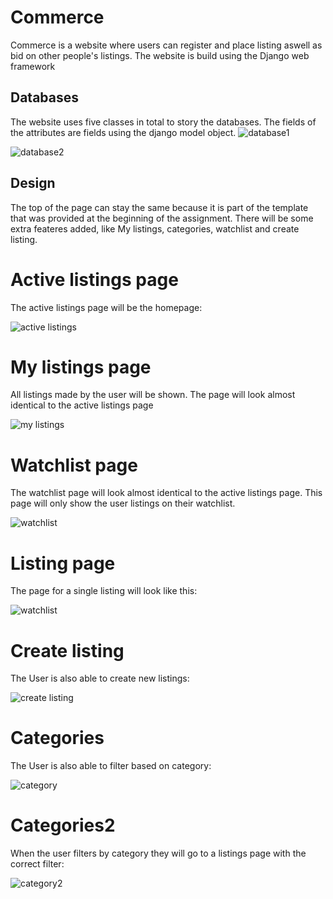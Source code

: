 # Commerce

Commerce is a website where users can register and place listing aswell as bid on other people's listings.
The website is build using the Django web framework

## Databases

The website uses five classes in total to story the databases.
The fields of the attributes are fields using the django model object.
![database1](images/Database1.png)

![database2](images/Database2.png)

## Design

The top of the page can stay the same because it is part of the template that was provided at the beginning of the assignment.
There will be some extra feateres added, like My listings, categories, watchlist and create listing.

# Active listings page
The active listings page will be the homepage:

![active listings](images/active_listings.png)

# My listings page
All listings made by the user will be shown.
The page will look almost identical to the active listings page

![my listings](images/my_listings.png)

# Watchlist page
The watchlist page will look almost identical to the active listings page.
This page will only show the user listings on their watchlist.

![watchlist](images/watchlist.png)

# Listing page
The page for a single listing will look like this:

![watchlist](images/listing.png)

# Create listing
The User is also able to create new listings:

![create listing](images/create_listing.png)

# Categories
The User is also able to filter based on category:

![category](images/categories.png)

# Categories2
When the user filters by category they will go to a listings page with the correct filter:

![category2](images/categories.png)



